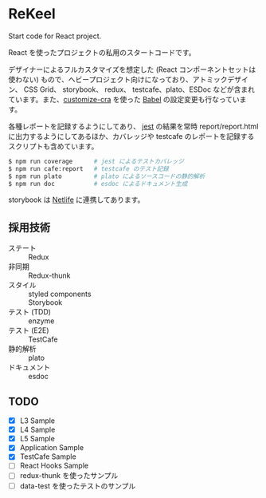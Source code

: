 # ReKeel
Start code for React project.

React を使ったプロジェクトの私用のスタートコードです。

デザイナーによるフルカスタマイズを想定した (React コンポーネントセットは使わない) もので、ヘビープロジェクト向けになっており、アトミックデザイン、 CSS Grid、 storybook、 redux、 testcafe、plato、ESDoc などが含まれています。また、[customize-cra](https://github.com/arackaf/customize-cra) を使った [Babel](https://babeljs.io) の設定変更も行なっています。

各種レポートを記録するようにしてあり、 [jest](https://jestjs.io/ja/) の結果を常時 report/report.html に出力するようにしてあるほか、カバレッジや testcafe のレポートを記録するスクリプトも含めています。

```sh
$ npm run coverage     	# jest によるテストカバレッジ
$ npm run cafe:report   # testcafe のテスト記録
$ npm run plato         # plato によるソースコードの静的解析
$ npm run doc           # esdoc によるドキュメント生成
```

storybook は [Netlife](https://rekeel.netlify.com) に連携してあります。



## 採用技術

<dl>
    <dt>ステート</dt>
    <dd>Redux</dd>
    <dt>非同期</dt>
    <dd>Redux-thunk</dd>
    <dt>スタイル</dt>
    <dd>styled components</dd>
    <dd>Storybook</dd>
    <dt>テスト (TDD)</dt>
    <dd>enzyme</dd>
    <dt>テスト (E2E)</dt>
    <dd>TestCafe</dd>
    <dt>静的解析</dt>
    <dd>plato</dd>
    <dt>ドキュメント</dt>
    <dd>esdoc</dd>
</dl>


## TODO

- [x] L3 Sample
- [x] L4 Sample
- [x] L5 Sample
- [x] Application Sample
- [x] TestCafe Sample
- [ ] React Hooks Sample
- [ ] redux-thunk を使ったサンプル
- [ ] data-test を使ったテストのサンプル
